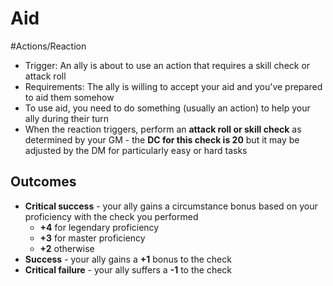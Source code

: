# Aid
#Actions/Reaction

* Trigger: An ally is about to use an action that requires a skill check or attack roll
* Requirements: The ally is willing to accept your aid and you've prepared to aid them somehow
* To use aid, you need to do something (usually an action) to help your ally during their turn
* When the reaction triggers, perform an **attack roll or skill check** as determined by your GM - the **DC for this check is 20** but it may be adjusted by the DM for particularly easy or hard tasks

## Outcomes
* **Critical success**  - your ally gains a circumstance bonus based on your proficiency with the check you performed
	* **+4** for legendary proficiency
	* **+3** for master proficiency
	* **+2** otherwise
* **Success** - your ally gains a **+1** bonus to the check
* **Critical failure** - your ally suffers a **-1** to the check
